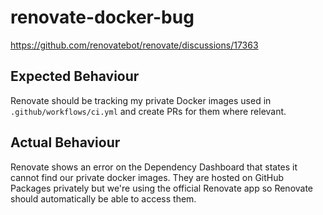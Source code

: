 # renovate-docker-bug
https://github.com/renovatebot/renovate/discussions/17363

## Expected Behaviour

Renovate should be tracking my private Docker images used in `.github/workflows/ci.yml` and create PRs for them where relevant.

## Actual Behaviour

Renovate shows an error on the Dependency Dashboard that states it cannot find our private docker images. They are hosted on GitHub Packages privately but we're using the official Renovate app so Renovate should automatically be able to access them.
